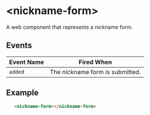 # &lt;nickname-form&gt;

A web component that represents a nickname form.

## Events

| Event Name | Fired When |
|------------|------------|
| `added`| The nickname form is submitted.

## Example

```html
   <nickname-form></nickname-form>
```
